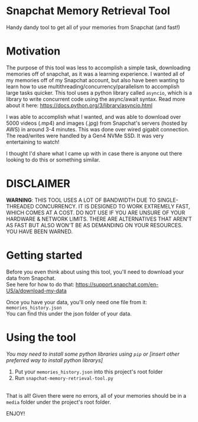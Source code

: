 # Snapchat Memory Retrieval Tool
Handy dandy tool to get all of your memories from Snapchat (and fast!)

# Motivation
The purpose of this tool was less to accomplish a simple task, downloading memories off of snapchat, as it was a learning experience. I wanted all of my memories off of my Snapchat account, but also have been wanting to learn how to use multithreading/concurrency/parallelism to accomplish large tasks quicker. This tool uses a python library called `asyncio`, which is a library to write concurrent code using the async/await syntax. Read more about it here: https://docs.python.org/3/library/asyncio.html

I was able to accomplish what I wanted, and was able to download over 5000 videos (.mp4) and images (.jpg) from Snapchat's servers (hosted by AWS) in around 3-4 minutes. This was done over wired gigabit connection. The read/writes were handled by a Gen4 NVMe SSD. It was very entertaining to watch! 

I thought I'd share what I came up with in case there is anyone out there looking to do this or something similar.

# **DISCLAIMER**
**WARNING**: THIS TOOL USES A LOT OF BANDWIDTH DUE TO SINGLE-THREADED CONCURRENCY. IT IS DESIGNED TO WORK EXTREMELY FAST, WHICH COMES AT A COST. DO NOT USE IF YOU ARE UNSURE OF YOUR HARDWARE & NETWORK LIMITS. THERE ARE ALTERNATIVES THAT AREN'T AS FAST BUT ALSO WON'T BE AS DEMANDING ON YOUR RESOURCES. YOU HAVE BEEN WARNED.

# Getting started
Before you even think about using this tool, you'll need to download your data from Snapchat.
<br/>See here for how to do that: https://support.snapchat.com/en-US/a/download-my-data

Once you have your data, you'll only need one file from it: `memories_history.json` 
<br/>You can find this under the json folder of your data. 

# Using the tool
*You may need to install some python libraries using `pip` or [insert other preferred way to install python librarys]*
1. Put your `memories_history.json` into this project's root folder
2. Run `snapchat-memory-retrieval-tool.py` 

<br/>That is all! Given there were no errors, all of your memories should be in a `media` folder under the project's root folder. 

ENJOY!
